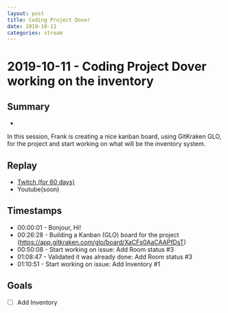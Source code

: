 ```yaml
---
layout: post
title: Coding Project Dover
date: 2019-10-11
categories: stream
---
```



# 2019-10-11 - Coding Project Dover working on the inventory

## Summary
-

In this session, Frank is creating a nice kanban board, using GitKraken GLO, for the project and start working on what will be the inventory system.

## Replay


- [Twitch (for 60 days)](https://www.twitch.tv/videos/493084542)
- Youtube(soon)


## Timestamps


- 00:00:01 - Bonjour, Hi!
- 00:26:28 - Building a Kanban (GLO) board for the project (https://app.gitkraken.com/glo/board/XaCFs0AaCAAPfDsT)
- 00:50:08 - Start working on issue: Add Room status #3
- 01:08:47 - Validated it was already done: Add Room status #3
- 01:10:51 - Start working on issue: Add Inventory #1


Goals
-----

- [ ] Add Inventory



